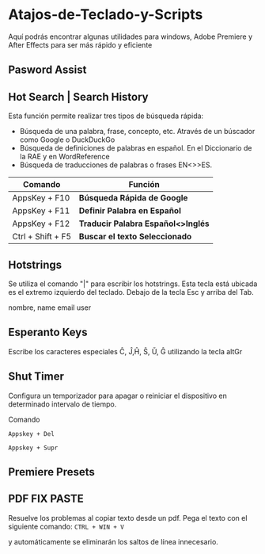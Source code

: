 # Atajos-de-Teclado-y-Scripts
Aquí podrás encontrar algunas utilidades para windows, Adobe Premiere y After Effects para ser más rápido y eficiente

## Pasword Assist


## Hot Search | Search History
Esta función permite realizar tres tipos de búsqueda rápida:

* Búsqueda de una palabra, frase, concepto, etc. Através de un búscador como Google o DuckDuckGo
* Búsqueda de definiciones de palabras en español. En el Diccionario de la RAE y en WordReference
* Búsqueda de traducciones de palabras o frases EN<>>ES.

| Comando  |Función   |
| ------------ | ------------ |
|AppsKey + F10   |**Búsqueda Rápida de Google**   |
|AppsKey + F11   |**Definir Palabra en Español**   |
|AppsKey + F12 | **Traducir Palabra Español<>Inglés**|
|Ctrl + Shift + F5| **Buscar el texto Seleccionado**|


## Hotstrings
Se utiliza el comando "|" para escribir los hotstrings. Esta tecla está ubicada es el extremo izquierdo del teclado. Debajo de la tecla Esc y arriba del Tab.

nombre, name
email
user

## Esperanto Keys
Escribe los caracteres especiales Ĉ, Ĵ,Ĥ, Ŝ, Ŭ, Ĝ utilizando la tecla altGr

## Shut Timer
Configura un temporizador para apagar o reiniciar el dispositivo en determinado intervalo de tiempo.


Comando 

`Appskey + Del `

`Appskey + Supr`

## Premiere Presets


## PDF FIX PASTE
Resuelve los problemas al copiar texto desde un pdf.
Pega el texto con el siguiente comando:
`CTRL + WIN + V`

y automáticamente se eliminarán los saltos de línea innecesario.

